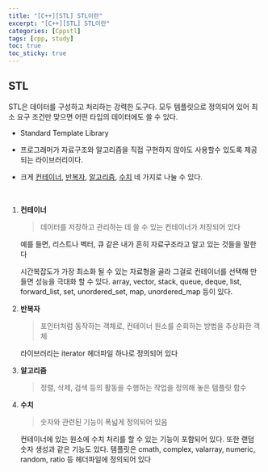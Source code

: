 ```yaml
---
title: "[C++][STL] STL이란"
excerpt: "[C++][STL] STL이란"
categories: [Cppstl]
tags: [cpp, study]
toc: true
toc_sticky: true
---
```


## STL

STL은 데이터를 구성하고 처리하는 강력한 도구다. 모두 템플릿으로 정의되어 있어 최소 요구 조건만 맞으면 어떤 타입의 데이터에도 쓸 수 있다. 

+ Standard Template Library

+ 프로그래머가 자료구조와 알고리즘을 직접 구현하지 않아도 사용할수 있도록 제공되는 라이브러리이다. 

+ 크게 <u>컨테이너</u>, <u>반복자</u>, <u>알고리즘</u>, <u>수치</u> 네 가지로 나눌 수 있다.

<br>

1. **컨테이너**

    > 데이터를 저장하고 관리하는 데 쓸 수 있는 컨테이너가 저장되어 있다

    예를 들면, 리스트나 벡터, 큐 같은 내가 흔히 자료구조라고 알고 있는 것들을 말한다  

    시간복잡도가 가장 최소화 될 수 있는 자료형을 골라 그걸로 컨테이너를 선택해 만들면 성능을 극대화 할 수 있다. array, vector, stack, queue, deque, list, forward_list, set, unordered_set, map, unordered_map 등이 있다. 

2. **반복자**

    > 포인터처럼 동작하는 객체로, 컨테이너 원소를 순회하는 방법을 추상화한 객체

    라이브러리는 iterator 헤더파일 하나로 정의되어 있다

3. **알고리즘**

    > 정렬, 삭제, 검색 등의 활동을 수행하는 작업을 정의해 놓은 템플릿 함수  

4. **수치**

    > 숫자와 관련된 기능이 폭넓게 정의되어 있음

    컨테이너에 있는 원소에 수치 처리를 할 수 있는 기능이 포함되어 있다. 또한 랜덤 숫자 생성과 같은 기능도 있다. 템플릿은 cmath, complex, valarray, numeric, random, ratio 등 헤더파일에 정의되어 있다


